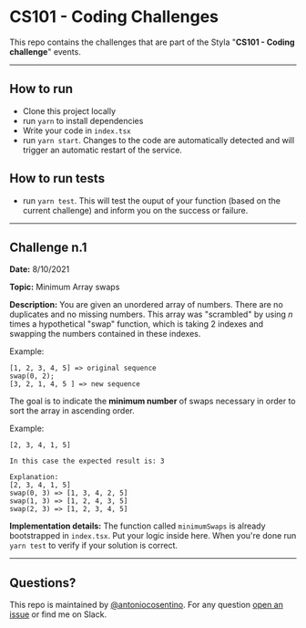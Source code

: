 # CS101 - Coding Challenges

This repo contains the challenges that are part of the Styla "**CS101 - Coding challenge**" events.

---

## How to run

-   Clone this project locally
-   run `yarn` to install dependencies
-   Write your code in `index.tsx`
-   run `yarn start`. Changes to the code are automatically detected and will trigger an automatic restart of the service.

## How to run tests

-   run `yarn test`. This will test the ouput of your function (based on the current challenge) and inform you on the success or failure.

---

## Challenge n.1

**Date:** 8/10/2021

**Topic:** Minimum Array swaps

**Description:**
You are given an unordered array of numbers. There are no duplicates and no missing numbers. This array was "scrambled" by using _n_ times a hypothetical "swap" function, which is taking 2 indexes and swapping the numbers contained in these indexes.

Example:

```
[1, 2, 3, 4, 5] => original sequence
swap(0, 2);
[3, 2, 1, 4, 5 ] => new sequence

```

The goal is to indicate the **minimum number** of swaps necessary in order to sort the array in ascending order.

Example:

```
[2, 3, 4, 1, 5]

In this case the expected result is: 3

Explanation:
[2, 3, 4, 1, 5]
swap(0, 3) => [1, 3, 4, 2, 5]
swap(1, 3) => [1, 2, 4, 3, 5]
swap(2, 3) => [1, 2, 3, 4, 5]

```

**Implementation details:**
The function called `minimumSwaps` is already bootstrapped in `index.tsx`. Put your logic inside here.
When you're done run `yarn test` to verify if your solution is correct.

---

## Questions?

This repo is maintained by [@antoniocosentino](https://github.com/antoniocosentino). For any question [open an issue](https://github.com/kultmedia/code-challenges/issues) or find me on Slack.
